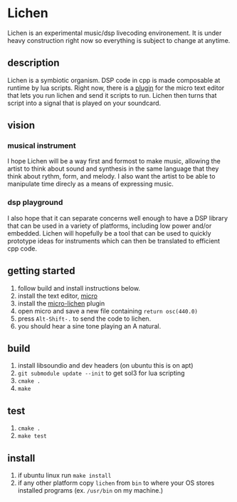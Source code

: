 
# Lichen

Lichen is an experimental music/dsp livecoding environement. It is under heavy construction right now so everything is subject to change at anytime.

## description
Lichen is a symbiotic organism. DSP code in cpp is made composable at runtime by lua scripts. Right now, there is a [plugin](https://github.com/XiNNiW/micro-lichen) for the micro text editor that lets you run lichen and send it scripts to run. Lichen then turns that script into a signal that is played on your soundcard.

## vision
### musical instrument
I hope Lichen will be a way first and formost to make music, allowing the artist to think about sound and synthesis in the same language that they think about rythm, form, and melody. I also want the artist to be able to manipulate time direcly as a means of expressing music.

### dsp playground
I also hope that it can separate concerns well enough to have a DSP library that can be used in a variety of platforms, including low power and/or embedded. Lichen will hopefully be a tool that can be used to quickly prototype ideas for instruments which can then be translated to efficient cpp code.

## getting started
1. follow build and install instructions below.
1. install the text editor, [micro](https://github.com/zyedidia/micro)
1. install the [micro-lichen](https://github.com/XiNNiW/micro-lichen) plugin
1. open micro and save a new file containing ```return osc(440.0)```
1. press ```Alt-Shift-.``` to send the code to lichen.
1. you should hear a sine tone playing an A natural.

## build

1. install libsoundio and dev headers (on ubuntu this is on apt)
1. ```git submodule update --init``` to get sol3 for lua scripting
1. ```cmake .```
1. ```make```

## test
1. ```cmake .```
1. ```make test```

## install
1. if ubuntu linux run ```make install```
1. if any other platform copy ```lichen``` from ```bin``` to where your OS stores installed programs (ex. ```/usr/bin``` on my machine.)

